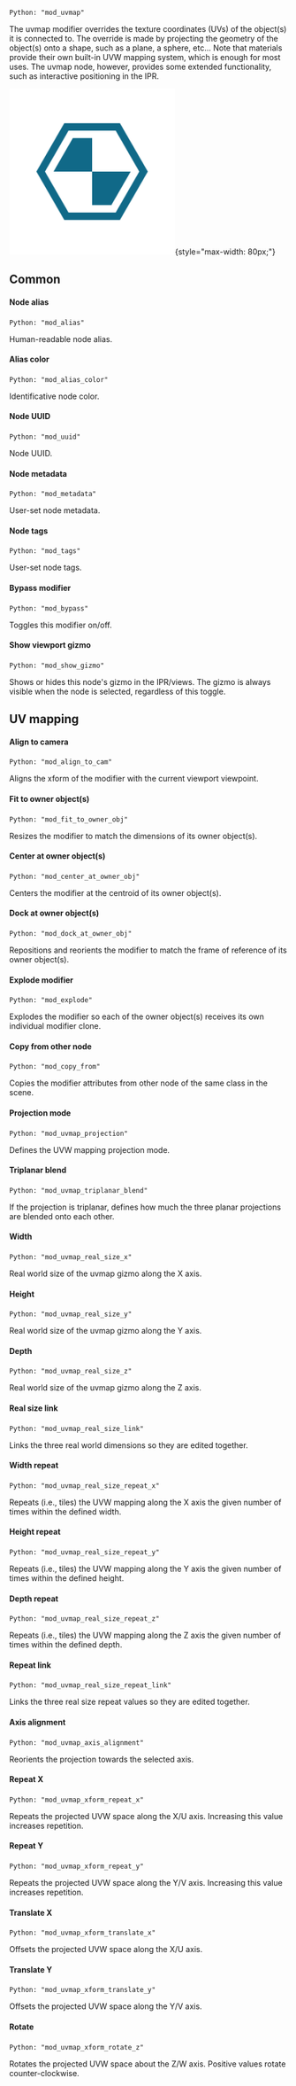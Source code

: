 `Python: "mod_uvmap"`

The uvmap modifier overrides the texture coordinates (UVs) of the object(s) it is connected to. The override is made by projecting the geometry of the object(s) onto a shape, such as a plane, a sphere, etc... Note that materials provide their own built-in UVW mapping system, which is enough for most uses. The uvmap node, however, provides some extended functionality, such as interactive positioning in the IPR.

![Icon](mod_uvmap_swatch.png "Icon"){style="max-width: 80px;"}

## Common

#### Node alias
`Python: "mod_alias"`

Human-readable node alias.

#### Alias color
`Python: "mod_alias_color"`

Identificative node color.

#### Node UUID
`Python: "mod_uuid"`

Node UUID.

#### Node metadata
`Python: "mod_metadata"`

User-set node metadata.

#### Node tags
`Python: "mod_tags"`

User-set node tags.

#### Bypass modifier
`Python: "mod_bypass"`

Toggles this modifier on/off.

#### Show viewport gizmo
`Python: "mod_show_gizmo"`

Shows or hides this node's gizmo in the IPR/views. The gizmo is always visible when the node is selected, regardless of this toggle.

## UV mapping

#### Align to camera
`Python: "mod_align_to_cam"`

Aligns the xform of the modifier with the current viewport viewpoint.

#### Fit to owner object(s)
`Python: "mod_fit_to_owner_obj"`

Resizes the modifier to match the dimensions of its owner object(s).

#### Center at owner object(s)
`Python: "mod_center_at_owner_obj"`

Centers the modifier at the centroid of its owner object(s).

#### Dock at owner object(s)
`Python: "mod_dock_at_owner_obj"`

Repositions and reorients the modifier to match the frame of reference of its owner object(s).

#### Explode modifier
`Python: "mod_explode"`

Explodes the modifier so each of the owner object(s) receives its own individual modifier clone.

#### Copy from other node
`Python: "mod_copy_from"`

Copies the modifier attributes from other node of the same class in the scene.

#### Projection mode
`Python: "mod_uvmap_projection"`

Defines the UVW mapping projection mode.

#### Triplanar blend
`Python: "mod_uvmap_triplanar_blend"`

If the projection is triplanar, defines how much the three planar projections are blended onto each other.

#### Width
`Python: "mod_uvmap_real_size_x"`

Real world size of the uvmap gizmo along the X axis.

#### Height
`Python: "mod_uvmap_real_size_y"`

Real world size of the uvmap gizmo along the Y axis.

#### Depth
`Python: "mod_uvmap_real_size_z"`

Real world size of the uvmap gizmo along the Z axis.

#### Real size link
`Python: "mod_uvmap_real_size_link"`

Links the three real world dimensions so they are edited together.

#### Width repeat
`Python: "mod_uvmap_real_size_repeat_x"`

Repeats (i.e., tiles) the UVW mapping along the X axis the given number of times within the defined width.

#### Height repeat
`Python: "mod_uvmap_real_size_repeat_y"`

Repeats (i.e., tiles) the UVW mapping along the Y axis the given number of times within the defined height.

#### Depth repeat
`Python: "mod_uvmap_real_size_repeat_z"`

Repeats (i.e., tiles) the UVW mapping along the Z axis the given number of times within the defined depth.

#### Repeat link
`Python: "mod_uvmap_real_size_repeat_link"`

Links the three real size repeat values so they are edited together.

#### Axis alignment
`Python: "mod_uvmap_axis_alignment"`

Reorients the projection towards the selected axis.

#### Repeat X
`Python: "mod_uvmap_xform_repeat_x"`

Repeats the projected UVW space along the X/U axis. Increasing this value increases repetition.

#### Repeat Y
`Python: "mod_uvmap_xform_repeat_y"`

Repeats the projected UVW space along the Y/V axis. Increasing this value increases repetition.

#### Translate X
`Python: "mod_uvmap_xform_translate_x"`

Offsets the projected UVW space along the X/U axis.

#### Translate Y
`Python: "mod_uvmap_xform_translate_y"`

Offsets the projected UVW space along the Y/V axis.

#### Rotate
`Python: "mod_uvmap_xform_rotate_z"`

Rotates the projected UVW space about the Z/W axis. Positive values rotate counter-clockwise.

